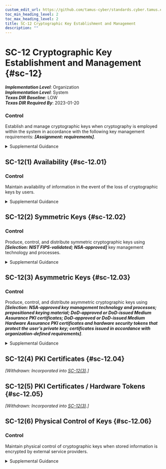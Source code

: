 ```yaml
---
custom_edit_url: https://github.com/tamus-cyber/standards.cyber.tamus.edu/tree/main/static/content/tamus.edu/TAMUS_profile.xml
toc_min_heading_level: 2
toc_max_heading_level: 2
title: SC-12 Cryptographic Key Establishment and Management
description: ""
---
```


# SC-12 Cryptographic Key Establishment and Management {#sc-12}

_**Implementation Level**_: Organization\
_**Implementation Level**_: System\
_**Texas DIR Baseline**_: LOW\
_**Texas DIR Required By**_: 2023-01-20

### Control

Establish and manage cryptographic keys when cryptography is employed within the system in accordance with the following key management requirements: _**[Assignment: requirements]**_.

<details>
  <summary>Supplemental Guidance</summary>

Establish and manage cryptographic keys when cryptography is employed within the system in accordance with the following key management requirements: _**[Assignment: requirements]**_.

</details>

## SC-12(1) Availability {#sc-12.01}

### Control

Maintain availability of information in the event of the loss of cryptographic keys by users.

<details>
  <summary>Supplemental Guidance</summary>

Maintain availability of information in the event of the loss of cryptographic keys by users.

</details>

## SC-12(2) Symmetric Keys {#sc-12.02}

### Control

Produce, control, and distribute symmetric cryptographic keys using _**[Selection: NIST FIPS-validated; NSA-approved]**_ key management technology and processes.

<details>
  <summary>Supplemental Guidance</summary>

Produce, control, and distribute symmetric cryptographic keys using _**[Selection: NIST FIPS-validated; NSA-approved]**_ key management technology and processes.

</details>

## SC-12(3) Asymmetric Keys {#sc-12.03}

### Control

Produce, control, and distribute asymmetric cryptographic keys using _**[Selection: NSA-approved key management technology and processes; prepositioned keying material; DoD-approved or DoD-issued Medium Assurance PKI certificates; DoD-approved or DoD-issued Medium Hardware Assurance PKI certificates and hardware security tokens that protect the user’s private key; certificates issued in accordance with organization-defined requirements]**_.

<details>
  <summary>Supplemental Guidance</summary>

Produce, control, and distribute asymmetric cryptographic keys using _**[Selection: NSA-approved key management technology and processes; prepositioned keying material; DoD-approved or DoD-issued Medium Assurance PKI certificates; DoD-approved or DoD-issued Medium Hardware Assurance PKI certificates and hardware security tokens that protect the user’s private key; certificates issued in accordance with organization-defined requirements]**_.

</details>

## SC-12(4) PKI Certificates {#sc-12.04}

_[Withdrawn: Incorporated into [SC-12(3)](../sc/sc-12#sc-12.03).]_

## SC-12(5) PKI Certificates / Hardware Tokens {#sc-12.05}

_[Withdrawn: Incorporated into [SC-12(3)](../sc/sc-12#sc-12.03).]_

## SC-12(6) Physical Control of Keys {#sc-12.06}

### Control

Maintain physical control of cryptographic keys when stored information is encrypted by external service providers.

<details>
  <summary>Supplemental Guidance</summary>

Maintain physical control of cryptographic keys when stored information is encrypted by external service providers.

</details>

